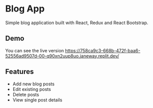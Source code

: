 # Blog App

Simple blog application built with React, Redux and React Bootstrap.

## Demo

You can see the live version https://758ca9c3-668b-472f-baa6-52556ad9507d-00-q90xn2uup8uo.janeway.replit.dev/

## Features

- Add new blog posts
- Edit existing posts
- Delete posts
- View single post details

